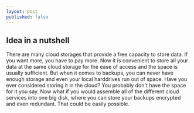 ```yaml
---
layout: post
published: false
---
```


## Idea in a nutshell

There are many cloud storages that provide a free capacity to store data. If you want more, you have to pay more. Now it is convenient to store all your data at the same cloud storage for the ease of access and the space is usually sufficient.
But when it comes to backups, you can never have enough storage and even your local harddrives run out of space. Have you ever considered storing it in the cloud? You probably don't have the space for it you say. Now what if you would assemble all of the different cloud services into one big disk, where you can store your backups encrypted and even redundant. That could be easily possible.